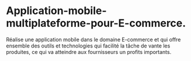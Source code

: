 # Application-mobile-multiplateforme-pour-E-commerce.
Réalise une application mobile dans le domaine E-commerce et qui offre ensemble des outils et technologies qui facilité la tâche de vante les produites, ce qui va atteindre aux fournisseurs un profits importants.
